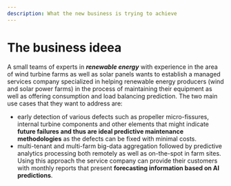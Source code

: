```yaml
---
description: What the new business is trying to achieve
---
```


# The business ideea

A small teams of experts in _**renewable energy**_ with experience in the area of wind turbine farms as well as solar panels wants to establish a managed services company specialized in helping renewable energy producers (wind and solar power farms) in the process of maintaining their equipment as well as offering consumption and load balancing prediction. The two main use cases that they want to address are:

* early detection of various defects such as propeller micro-fissures, internal turbine components and other elements that might indicate **future failures and thus are ideal predictive maintenance methodologies** as the defects can be fixed with minimal costs.
* multi-tenant and multi-farm big-data aggregation followed by predictive analytics processing both remotely as well as on-the-spot in farm sites. Using this approach the service company can provide their customers with monthly reports that present **forecasting information based on AI predictions**.
